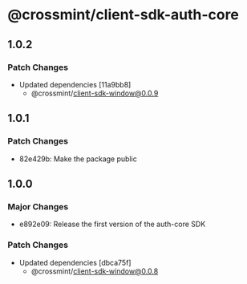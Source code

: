 # @crossmint/client-sdk-auth-core

## 1.0.2

### Patch Changes

-   Updated dependencies [11a9bb8]
    -   @crossmint/client-sdk-window@0.0.9

## 1.0.1

### Patch Changes

-   82e429b: Make the package public

## 1.0.0

### Major Changes

-   e892e09: Release the first version of the auth-core SDK

### Patch Changes

-   Updated dependencies [dbca75f]
    -   @crossmint/client-sdk-window@0.0.8
